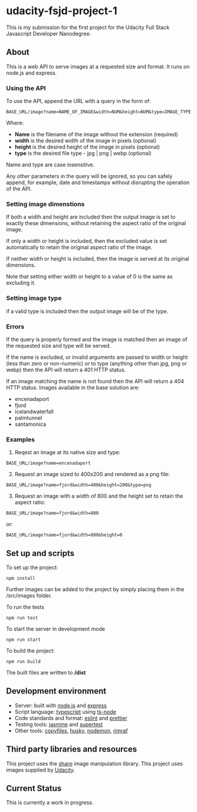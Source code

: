 # udacity-fsjd-project-1

This is my submission for the first project for the Udacity Full Stack Javascript Developer Nanodegree.

## About

This is a web API to serve images at a requested size and format. It runs on node.js and express.

### Using the API

To use the API, append the URL with a query in the form of:

```
BASE_URL/image?name=NAME_OF_IMAGE&width=NUM&height=NUM&type=IMAGE_TYPE
```

Where:

- **Name** is the filename of the image without the extension (required)
- **width** is the desired width of the image in pixels (optional)
- **height** is the desired height of the image in pixels (optional)
- **type** is the desired file type - jpg | png | webp (optional)

Name and type are case insensitive.

Any other parameters in the query will be ignored, so you can safely append, for example, date and timestamps without disrupting the operation of the API.

### Setting image dimenstions

If both a width and height are included then the output image is set to exactly these dimensions, without retaining the aspect ratio of the original image.

If only a width or height is included, then the excluded value is set automatically to retain the original aspect ratio of the image.

If neither width or height is included, then the image is served at its original dimensions.

Note that setting either width or height to a value of 0 is the same as excluding it.

### Setting image type

if a valid type is included then the output image will be of the type.

### Errors

If the query is properly formed and the image is matched then an image of the requested size and type will be served.

If the name is excluded, or invalid arguments are passed to width or height (less than zero or non-numeric) or to type (anything other than jpg, png or webp) then the API will return a 401 HTTP status.

If an image matching the name is not found then the API will return a 404 HTTP status. Images available in the base solution are:

- encenadaport
- fjord
- icelandwaterfall
- palmtunnel
- santamonica

### Examples

1. Reqest an image at its native size and type:

```
BASE_URL/image?name=encenadaport
```

2. Request an image sized to 400x200 and rendered as a png file:

```
BASE_URL/image?name=fjord&width=400&height=200&type=png
```

3. Request an image with a width of 800 and the height set to retain the aspect ratio:

```
BASE_URL/image?name=fjord&width=800
```

or:

```
BASE_URL/image?name=fjord&width=800&height=0
```

## Set up and scripts

To set up the project:

```
npm install
```

Further images can be added to the project by simply placing them in the /src/images folder.

To run the tests

```
npm run test
```

To start the server in development mode

```
npm run start
```

To build the project:

```
npm run build
```

The built files are written to **/dist**

## Development environment

- Server: built with [node.js](https://nodejs.org/en/) and [express](https://expressjs.com/)
- Script language: [typescript](https://github.com/Microsoft/TypeScript) using [ts-node](https://github.com/TypeStrong/ts-node)
- Code standards and format: [eslint](https://eslint.org/) and [prettier](https://prettier.io/)
- Testing tools: [jasmine](https://jasmine.github.io/) and [supertest](https://www.npmjs.com/package/supertest)
- Other tools: [copyfiles](https://www.npmjs.com/package/copyfiles), [husky](https://www.npmjs.com/package/husky), [nodemon](https://www.npmjs.com/package/nodemon), [rimraf](https://www.npmjs.com/package/rimraf)

## Third party libraries and resources

This project uses the [sharp](https://sharp.pixelplumbing.com/) image manipulation library.
This project uses images supplied by [Udacity](https://www.udacity.com/).

## Current Status

This is currently a work in progress.
